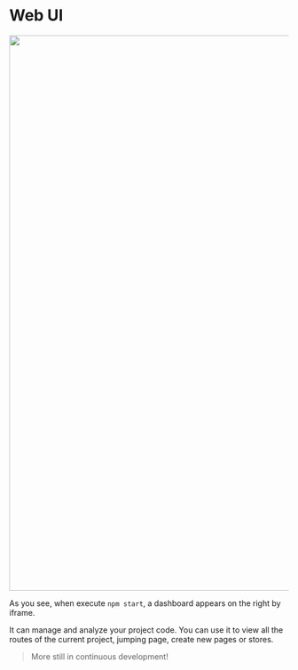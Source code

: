 # Web UI

<img src="https://img.alicdn.com/tfs/TB19jNdaDtYBeNjy1XdXXXXyVXa-1437-802.png" width=1000 />

As you see, when execute `npm start`, a dashboard appears on the right by iframe.

It can manage and analyze your project code. You can use it to view all the routes of the current project, jumping page, create new pages or stores.

> More still in continuous development!
